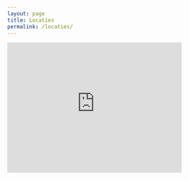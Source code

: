 ```yaml
---
layout: page
title: Locaties
permalink: /locaties/
---
```



<iframe src="https://www.google.com/maps/embed?pb=!1m16!1m12!1m3!1d100921.8397227734!2d-122.50711698562192!3d37.77111185957552!2m3!1f0!2f0!3f0!3m2!1i1024!2i768!4f13.1!2m1!1sGithub!5e0!3m2!1sen!2sus!4v1464784986282" width="400" height="300" frameborder="0" style="border:0" allowfullscreen></iframe>

